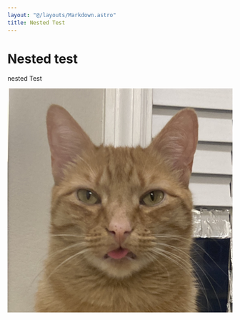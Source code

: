 ```yaml
---
layout: "@/layouts/Markdown.astro"
title: Nested Test
---
```

# Nested test

nested Test



![Levi](levi-cropped.jpg "Levi Chillin")